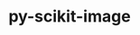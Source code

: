 ---
title: "py-scikit-image"
layout: cache
categories: [package, develop]
meta: {"versions": ["0.24.0"], "compilers": ["gcc@=11.1.0", "gcc@=11.4.0", "gcc@=9.4.0", "oneapi@=2024.2.1"], "oss": ["ubuntu20.04", "ubuntu22.04"], "platforms": ["linux"], "targets": ["neoverse_v1", "neoverse_v2", "ppc64le", "x86_64_v3"], "stacks": ["data-vis-sdk", "e4s", "e4s-neoverse-v2", "e4s-neoverse_v1", "e4s-oneapi", "e4s-power", "root"], "num_specs": 56, "num_specs_by_stack": {"e4s-power": 8, "root": 56, "data-vis-sdk": 8, "e4s-neoverse_v1": 8, "e4s-neoverse-v2": 8, "e4s": 8, "e4s-oneapi": 16}}
spec_details: [{"hash": "i76bkgfybh76ppph2halqvgtsbmixfgg", "compiler": "gcc@=9.4.0", "versions": ["0.24.0"], "os": "ubuntu20.04", "platform": "linux", "target": "ppc64le", "variants": ["build_system=python_pip"], "stacks": ["e4s-power", "root"], "size": "-", "tarball": "https://binaries.spack.io/develop/build_cache/linux-ubuntu20.04-ppc64le/gcc-9.4.0/py-scikit-image-0.24.0/linux-ubuntu20.04-ppc64le-gcc-9.4.0-py-scikit-image-0.24.0-i76bkgfybh76ppph2halqvgtsbmixfgg.spack"}, {"hash": "bhzh6gli64hxhvmyzxx566uwlotgfxr3", "compiler": "gcc@=9.4.0", "versions": ["0.24.0"], "os": "ubuntu20.04", "platform": "linux", "target": "ppc64le", "variants": ["build_system=python_pip"], "stacks": ["e4s-power", "root"], "size": "-", "tarball": "https://binaries.spack.io/develop/build_cache/linux-ubuntu20.04-ppc64le/gcc-9.4.0/py-scikit-image-0.24.0/linux-ubuntu20.04-ppc64le-gcc-9.4.0-py-scikit-image-0.24.0-bhzh6gli64hxhvmyzxx566uwlotgfxr3.spack"}, {"hash": "n5cbv56bg2fux3yvgzwo3qhr2f54amjg", "compiler": "gcc@=9.4.0", "versions": ["0.24.0"], "os": "ubuntu20.04", "platform": "linux", "target": "ppc64le", "variants": ["build_system=python_pip"], "stacks": ["e4s-power", "root"], "size": "-", "tarball": "https://binaries.spack.io/develop/build_cache/linux-ubuntu20.04-ppc64le/gcc-9.4.0/py-scikit-image-0.24.0/linux-ubuntu20.04-ppc64le-gcc-9.4.0-py-scikit-image-0.24.0-n5cbv56bg2fux3yvgzwo3qhr2f54amjg.spack"}, {"hash": "ga2ug3vbq7lidw224fnb3aeynk4ifu5g", "compiler": "gcc@=9.4.0", "versions": ["0.24.0"], "os": "ubuntu20.04", "platform": "linux", "target": "ppc64le", "variants": ["build_system=python_pip"], "stacks": ["e4s-power", "root"], "size": "-", "tarball": "https://binaries.spack.io/develop/build_cache/linux-ubuntu20.04-ppc64le/gcc-9.4.0/py-scikit-image-0.24.0/linux-ubuntu20.04-ppc64le-gcc-9.4.0-py-scikit-image-0.24.0-ga2ug3vbq7lidw224fnb3aeynk4ifu5g.spack"}, {"hash": "4xilam2ipkrfiaqrxnjmnblspmwqnnxz", "compiler": "gcc@=9.4.0", "versions": ["0.24.0"], "os": "ubuntu20.04", "platform": "linux", "target": "ppc64le", "variants": ["build_system=python_pip"], "stacks": ["e4s-power", "root"], "size": "-", "tarball": "https://binaries.spack.io/develop/build_cache/linux-ubuntu20.04-ppc64le/gcc-9.4.0/py-scikit-image-0.24.0/linux-ubuntu20.04-ppc64le-gcc-9.4.0-py-scikit-image-0.24.0-4xilam2ipkrfiaqrxnjmnblspmwqnnxz.spack"}, {"hash": "tmpcrn27zylr6piwrnao3txpcirf66ir", "compiler": "gcc@=9.4.0", "versions": ["0.24.0"], "os": "ubuntu20.04", "platform": "linux", "target": "ppc64le", "variants": ["build_system=python_pip"], "stacks": ["e4s-power", "root"], "size": "-", "tarball": "https://binaries.spack.io/develop/build_cache/linux-ubuntu20.04-ppc64le/gcc-9.4.0/py-scikit-image-0.24.0/linux-ubuntu20.04-ppc64le-gcc-9.4.0-py-scikit-image-0.24.0-tmpcrn27zylr6piwrnao3txpcirf66ir.spack"}, {"hash": "lybm62hbwq5zazvlvhj6dnzm444beydb", "compiler": "gcc@=9.4.0", "versions": ["0.24.0"], "os": "ubuntu20.04", "platform": "linux", "target": "ppc64le", "variants": ["build_system=python_pip"], "stacks": ["e4s-power", "root"], "size": "-", "tarball": "https://binaries.spack.io/develop/build_cache/linux-ubuntu20.04-ppc64le/gcc-9.4.0/py-scikit-image-0.24.0/linux-ubuntu20.04-ppc64le-gcc-9.4.0-py-scikit-image-0.24.0-lybm62hbwq5zazvlvhj6dnzm444beydb.spack"}, {"hash": "mvlyn44repgcsu5j2bj57kcucywro5ia", "compiler": "gcc@=9.4.0", "versions": ["0.24.0"], "os": "ubuntu20.04", "platform": "linux", "target": "ppc64le", "variants": ["build_system=python_pip"], "stacks": ["e4s-power", "root"], "size": "-", "tarball": "https://binaries.spack.io/develop/build_cache/linux-ubuntu20.04-ppc64le/gcc-9.4.0/py-scikit-image-0.24.0/linux-ubuntu20.04-ppc64le-gcc-9.4.0-py-scikit-image-0.24.0-mvlyn44repgcsu5j2bj57kcucywro5ia.spack"}, {"hash": "5lnbcikkr7owaohyvke7z2v3vul6g3oi", "compiler": "gcc@=11.1.0", "versions": ["0.24.0"], "os": "ubuntu20.04", "platform": "linux", "target": "x86_64_v3", "variants": ["build_system=python_pip"], "stacks": ["root", "data-vis-sdk"], "size": "-", "tarball": "https://binaries.spack.io/develop/build_cache/linux-ubuntu20.04-x86_64_v3/gcc-11.1.0/py-scikit-image-0.24.0/linux-ubuntu20.04-x86_64_v3-gcc-11.1.0-py-scikit-image-0.24.0-5lnbcikkr7owaohyvke7z2v3vul6g3oi.spack"}, {"hash": "lrxa3xi3ww44hocsuohnxqyhtzxui6hw", "compiler": "gcc@=11.1.0", "versions": ["0.24.0"], "os": "ubuntu20.04", "platform": "linux", "target": "x86_64_v3", "variants": ["build_system=python_pip"], "stacks": ["root", "data-vis-sdk"], "size": "-", "tarball": "https://binaries.spack.io/develop/build_cache/linux-ubuntu20.04-x86_64_v3/gcc-11.1.0/py-scikit-image-0.24.0/linux-ubuntu20.04-x86_64_v3-gcc-11.1.0-py-scikit-image-0.24.0-lrxa3xi3ww44hocsuohnxqyhtzxui6hw.spack"}, {"hash": "yy77gkfpvqv6x4fjd6l25m6irupchhzz", "compiler": "gcc@=11.1.0", "versions": ["0.24.0"], "os": "ubuntu20.04", "platform": "linux", "target": "x86_64_v3", "variants": ["build_system=python_pip"], "stacks": ["root", "data-vis-sdk"], "size": "-", "tarball": "https://binaries.spack.io/develop/build_cache/linux-ubuntu20.04-x86_64_v3/gcc-11.1.0/py-scikit-image-0.24.0/linux-ubuntu20.04-x86_64_v3-gcc-11.1.0-py-scikit-image-0.24.0-yy77gkfpvqv6x4fjd6l25m6irupchhzz.spack"}, {"hash": "rjhez2wgf3zwcpmlzwp6fs4y7tkbfm5r", "compiler": "gcc@=11.1.0", "versions": ["0.24.0"], "os": "ubuntu20.04", "platform": "linux", "target": "x86_64_v3", "variants": ["build_system=python_pip"], "stacks": ["root", "data-vis-sdk"], "size": "-", "tarball": "https://binaries.spack.io/develop/build_cache/linux-ubuntu20.04-x86_64_v3/gcc-11.1.0/py-scikit-image-0.24.0/linux-ubuntu20.04-x86_64_v3-gcc-11.1.0-py-scikit-image-0.24.0-rjhez2wgf3zwcpmlzwp6fs4y7tkbfm5r.spack"}, {"hash": "ymzlsfobgry56cegzkoif3ckq2idtx7y", "compiler": "gcc@=11.1.0", "versions": ["0.24.0"], "os": "ubuntu20.04", "platform": "linux", "target": "x86_64_v3", "variants": ["build_system=python_pip"], "stacks": ["root", "data-vis-sdk"], "size": "-", "tarball": "https://binaries.spack.io/develop/build_cache/linux-ubuntu20.04-x86_64_v3/gcc-11.1.0/py-scikit-image-0.24.0/linux-ubuntu20.04-x86_64_v3-gcc-11.1.0-py-scikit-image-0.24.0-ymzlsfobgry56cegzkoif3ckq2idtx7y.spack"}, {"hash": "v2sxrrgphc7flwjyvh3yqia6dytnrjgj", "compiler": "gcc@=11.1.0", "versions": ["0.24.0"], "os": "ubuntu20.04", "platform": "linux", "target": "x86_64_v3", "variants": ["build_system=python_pip"], "stacks": ["root", "data-vis-sdk"], "size": "-", "tarball": "https://binaries.spack.io/develop/build_cache/linux-ubuntu20.04-x86_64_v3/gcc-11.1.0/py-scikit-image-0.24.0/linux-ubuntu20.04-x86_64_v3-gcc-11.1.0-py-scikit-image-0.24.0-v2sxrrgphc7flwjyvh3yqia6dytnrjgj.spack"}, {"hash": "52vohkdudfaa7rfjbuyeb4uefiva6dnr", "compiler": "gcc@=11.1.0", "versions": ["0.24.0"], "os": "ubuntu20.04", "platform": "linux", "target": "x86_64_v3", "variants": ["build_system=python_pip"], "stacks": ["root", "data-vis-sdk"], "size": "-", "tarball": "https://binaries.spack.io/develop/build_cache/linux-ubuntu20.04-x86_64_v3/gcc-11.1.0/py-scikit-image-0.24.0/linux-ubuntu20.04-x86_64_v3-gcc-11.1.0-py-scikit-image-0.24.0-52vohkdudfaa7rfjbuyeb4uefiva6dnr.spack"}, {"hash": "ezpuawtivrpoou3vgtnto2jpmvfihtxv", "compiler": "gcc@=11.1.0", "versions": ["0.24.0"], "os": "ubuntu20.04", "platform": "linux", "target": "x86_64_v3", "variants": ["build_system=python_pip"], "stacks": ["root", "data-vis-sdk"], "size": "-", "tarball": "https://binaries.spack.io/develop/build_cache/linux-ubuntu20.04-x86_64_v3/gcc-11.1.0/py-scikit-image-0.24.0/linux-ubuntu20.04-x86_64_v3-gcc-11.1.0-py-scikit-image-0.24.0-ezpuawtivrpoou3vgtnto2jpmvfihtxv.spack"}, {"hash": "rxuvudvqmjys4imf5hbpbf33beooeive", "compiler": "gcc@=11.4.0", "versions": ["0.24.0"], "os": "ubuntu22.04", "platform": "linux", "target": "neoverse_v1", "variants": ["build_system=python_pip"], "stacks": ["e4s-neoverse_v1", "root"], "size": "-", "tarball": "https://binaries.spack.io/develop/build_cache/linux-ubuntu22.04-neoverse_v1/gcc-11.4.0/py-scikit-image-0.24.0/linux-ubuntu22.04-neoverse_v1-gcc-11.4.0-py-scikit-image-0.24.0-rxuvudvqmjys4imf5hbpbf33beooeive.spack"}, {"hash": "aotw7fisevnkjfmwhwoqavv7v7kjopwl", "compiler": "gcc@=11.4.0", "versions": ["0.24.0"], "os": "ubuntu22.04", "platform": "linux", "target": "neoverse_v1", "variants": ["build_system=python_pip"], "stacks": ["e4s-neoverse_v1", "root"], "size": "-", "tarball": "https://binaries.spack.io/develop/build_cache/linux-ubuntu22.04-neoverse_v1/gcc-11.4.0/py-scikit-image-0.24.0/linux-ubuntu22.04-neoverse_v1-gcc-11.4.0-py-scikit-image-0.24.0-aotw7fisevnkjfmwhwoqavv7v7kjopwl.spack"}, {"hash": "bnxyjf3olrl57indg5lipsssuj42t6mp", "compiler": "gcc@=11.4.0", "versions": ["0.24.0"], "os": "ubuntu22.04", "platform": "linux", "target": "neoverse_v1", "variants": ["build_system=python_pip"], "stacks": ["e4s-neoverse_v1", "root"], "size": "-", "tarball": "https://binaries.spack.io/develop/build_cache/linux-ubuntu22.04-neoverse_v1/gcc-11.4.0/py-scikit-image-0.24.0/linux-ubuntu22.04-neoverse_v1-gcc-11.4.0-py-scikit-image-0.24.0-bnxyjf3olrl57indg5lipsssuj42t6mp.spack"}, {"hash": "viwwy6hxdk42xcy5somzmujiz7oblbo6", "compiler": "gcc@=11.4.0", "versions": ["0.24.0"], "os": "ubuntu22.04", "platform": "linux", "target": "neoverse_v1", "variants": ["build_system=python_pip"], "stacks": ["e4s-neoverse_v1", "root"], "size": "-", "tarball": "https://binaries.spack.io/develop/build_cache/linux-ubuntu22.04-neoverse_v1/gcc-11.4.0/py-scikit-image-0.24.0/linux-ubuntu22.04-neoverse_v1-gcc-11.4.0-py-scikit-image-0.24.0-viwwy6hxdk42xcy5somzmujiz7oblbo6.spack"}, {"hash": "7phj5qcpma3yrbj4xw3qlmtaqwtvw3av", "compiler": "gcc@=11.4.0", "versions": ["0.24.0"], "os": "ubuntu22.04", "platform": "linux", "target": "neoverse_v1", "variants": ["build_system=python_pip"], "stacks": ["e4s-neoverse_v1", "root"], "size": "-", "tarball": "https://binaries.spack.io/develop/build_cache/linux-ubuntu22.04-neoverse_v1/gcc-11.4.0/py-scikit-image-0.24.0/linux-ubuntu22.04-neoverse_v1-gcc-11.4.0-py-scikit-image-0.24.0-7phj5qcpma3yrbj4xw3qlmtaqwtvw3av.spack"}, {"hash": "cop2wpwh5v6vk54uhpjquqmkyllxhcqy", "compiler": "gcc@=11.4.0", "versions": ["0.24.0"], "os": "ubuntu22.04", "platform": "linux", "target": "neoverse_v1", "variants": ["build_system=python_pip"], "stacks": ["e4s-neoverse_v1", "root"], "size": "-", "tarball": "https://binaries.spack.io/develop/build_cache/linux-ubuntu22.04-neoverse_v1/gcc-11.4.0/py-scikit-image-0.24.0/linux-ubuntu22.04-neoverse_v1-gcc-11.4.0-py-scikit-image-0.24.0-cop2wpwh5v6vk54uhpjquqmkyllxhcqy.spack"}, {"hash": "nm3ibllacqod6zi7yqco75jggemf7pvx", "compiler": "gcc@=11.4.0", "versions": ["0.24.0"], "os": "ubuntu22.04", "platform": "linux", "target": "neoverse_v1", "variants": ["build_system=python_pip"], "stacks": ["e4s-neoverse_v1", "root"], "size": "-", "tarball": "https://binaries.spack.io/develop/build_cache/linux-ubuntu22.04-neoverse_v1/gcc-11.4.0/py-scikit-image-0.24.0/linux-ubuntu22.04-neoverse_v1-gcc-11.4.0-py-scikit-image-0.24.0-nm3ibllacqod6zi7yqco75jggemf7pvx.spack"}, {"hash": "qzbjzdjptkyr4emhq3b7a6tgacv7dblt", "compiler": "gcc@=11.4.0", "versions": ["0.24.0"], "os": "ubuntu22.04", "platform": "linux", "target": "neoverse_v1", "variants": ["build_system=python_pip"], "stacks": ["e4s-neoverse_v1", "root"], "size": "-", "tarball": "https://binaries.spack.io/develop/build_cache/linux-ubuntu22.04-neoverse_v1/gcc-11.4.0/py-scikit-image-0.24.0/linux-ubuntu22.04-neoverse_v1-gcc-11.4.0-py-scikit-image-0.24.0-qzbjzdjptkyr4emhq3b7a6tgacv7dblt.spack"}, {"hash": "hlmgz5sdwmzowpkv2gwdjwmb4ubx3yu3", "compiler": "gcc@=11.4.0", "versions": ["0.24.0"], "os": "ubuntu22.04", "platform": "linux", "target": "neoverse_v2", "variants": ["build_system=python_pip"], "stacks": ["root", "e4s-neoverse-v2"], "size": "-", "tarball": "https://binaries.spack.io/develop/build_cache/linux-ubuntu22.04-neoverse_v2/gcc-11.4.0/py-scikit-image-0.24.0/linux-ubuntu22.04-neoverse_v2-gcc-11.4.0-py-scikit-image-0.24.0-hlmgz5sdwmzowpkv2gwdjwmb4ubx3yu3.spack"}, {"hash": "aw5caqffbd35ozpfgu2uws4j5ekerwwg", "compiler": "gcc@=11.4.0", "versions": ["0.24.0"], "os": "ubuntu22.04", "platform": "linux", "target": "neoverse_v2", "variants": ["build_system=python_pip"], "stacks": ["root", "e4s-neoverse-v2"], "size": "-", "tarball": "https://binaries.spack.io/develop/build_cache/linux-ubuntu22.04-neoverse_v2/gcc-11.4.0/py-scikit-image-0.24.0/linux-ubuntu22.04-neoverse_v2-gcc-11.4.0-py-scikit-image-0.24.0-aw5caqffbd35ozpfgu2uws4j5ekerwwg.spack"}, {"hash": "uve3yqszojm6wkwee2ps6yuz5eekndmi", "compiler": "gcc@=11.4.0", "versions": ["0.24.0"], "os": "ubuntu22.04", "platform": "linux", "target": "neoverse_v2", "variants": ["build_system=python_pip"], "stacks": ["root", "e4s-neoverse-v2"], "size": "-", "tarball": "https://binaries.spack.io/develop/build_cache/linux-ubuntu22.04-neoverse_v2/gcc-11.4.0/py-scikit-image-0.24.0/linux-ubuntu22.04-neoverse_v2-gcc-11.4.0-py-scikit-image-0.24.0-uve3yqszojm6wkwee2ps6yuz5eekndmi.spack"}, {"hash": "egk7csgr4l37aboacvvmb2vhf3wsdvgq", "compiler": "gcc@=11.4.0", "versions": ["0.24.0"], "os": "ubuntu22.04", "platform": "linux", "target": "neoverse_v2", "variants": ["build_system=python_pip"], "stacks": ["root", "e4s-neoverse-v2"], "size": "-", "tarball": "https://binaries.spack.io/develop/build_cache/linux-ubuntu22.04-neoverse_v2/gcc-11.4.0/py-scikit-image-0.24.0/linux-ubuntu22.04-neoverse_v2-gcc-11.4.0-py-scikit-image-0.24.0-egk7csgr4l37aboacvvmb2vhf3wsdvgq.spack"}, {"hash": "c3zc4qotms3unxxoojz27qyp7yykzpgg", "compiler": "gcc@=11.4.0", "versions": ["0.24.0"], "os": "ubuntu22.04", "platform": "linux", "target": "neoverse_v2", "variants": ["build_system=python_pip"], "stacks": ["root", "e4s-neoverse-v2"], "size": "-", "tarball": "https://binaries.spack.io/develop/build_cache/linux-ubuntu22.04-neoverse_v2/gcc-11.4.0/py-scikit-image-0.24.0/linux-ubuntu22.04-neoverse_v2-gcc-11.4.0-py-scikit-image-0.24.0-c3zc4qotms3unxxoojz27qyp7yykzpgg.spack"}, {"hash": "lcfjyajgfop5mac7ewfoo3ji2vyh4d4m", "compiler": "gcc@=11.4.0", "versions": ["0.24.0"], "os": "ubuntu22.04", "platform": "linux", "target": "neoverse_v2", "variants": ["build_system=python_pip"], "stacks": ["root", "e4s-neoverse-v2"], "size": "-", "tarball": "https://binaries.spack.io/develop/build_cache/linux-ubuntu22.04-neoverse_v2/gcc-11.4.0/py-scikit-image-0.24.0/linux-ubuntu22.04-neoverse_v2-gcc-11.4.0-py-scikit-image-0.24.0-lcfjyajgfop5mac7ewfoo3ji2vyh4d4m.spack"}, {"hash": "rcihexcafer36gji5knvfskwyx2533sw", "compiler": "gcc@=11.4.0", "versions": ["0.24.0"], "os": "ubuntu22.04", "platform": "linux", "target": "neoverse_v2", "variants": ["build_system=python_pip"], "stacks": ["root", "e4s-neoverse-v2"], "size": "-", "tarball": "https://binaries.spack.io/develop/build_cache/linux-ubuntu22.04-neoverse_v2/gcc-11.4.0/py-scikit-image-0.24.0/linux-ubuntu22.04-neoverse_v2-gcc-11.4.0-py-scikit-image-0.24.0-rcihexcafer36gji5knvfskwyx2533sw.spack"}, {"hash": "ke75a4ksekbosell3flxfspjhg6bd5ci", "compiler": "gcc@=11.4.0", "versions": ["0.24.0"], "os": "ubuntu22.04", "platform": "linux", "target": "neoverse_v2", "variants": ["build_system=python_pip"], "stacks": ["root", "e4s-neoverse-v2"], "size": "-", "tarball": "https://binaries.spack.io/develop/build_cache/linux-ubuntu22.04-neoverse_v2/gcc-11.4.0/py-scikit-image-0.24.0/linux-ubuntu22.04-neoverse_v2-gcc-11.4.0-py-scikit-image-0.24.0-ke75a4ksekbosell3flxfspjhg6bd5ci.spack"}, {"hash": "qkqhslmho5e3emyzviwafb57wnmhy5u4", "compiler": "gcc@=11.4.0", "versions": ["0.24.0"], "os": "ubuntu22.04", "platform": "linux", "target": "x86_64_v3", "variants": ["build_system=python_pip"], "stacks": ["root", "e4s"], "size": "-", "tarball": "https://binaries.spack.io/develop/build_cache/linux-ubuntu22.04-x86_64_v3/gcc-11.4.0/py-scikit-image-0.24.0/linux-ubuntu22.04-x86_64_v3-gcc-11.4.0-py-scikit-image-0.24.0-qkqhslmho5e3emyzviwafb57wnmhy5u4.spack"}, {"hash": "da4eayxc4tk4rq4pvawx22orkpk4uqrg", "compiler": "gcc@=11.4.0", "versions": ["0.24.0"], "os": "ubuntu22.04", "platform": "linux", "target": "x86_64_v3", "variants": ["build_system=python_pip"], "stacks": ["root", "e4s"], "size": "-", "tarball": "https://binaries.spack.io/develop/build_cache/linux-ubuntu22.04-x86_64_v3/gcc-11.4.0/py-scikit-image-0.24.0/linux-ubuntu22.04-x86_64_v3-gcc-11.4.0-py-scikit-image-0.24.0-da4eayxc4tk4rq4pvawx22orkpk4uqrg.spack"}, {"hash": "3joywhh5xl3da74m2224rzwh4zowjme7", "compiler": "gcc@=11.4.0", "versions": ["0.24.0"], "os": "ubuntu22.04", "platform": "linux", "target": "x86_64_v3", "variants": ["build_system=python_pip"], "stacks": ["root", "e4s"], "size": "-", "tarball": "https://binaries.spack.io/develop/build_cache/linux-ubuntu22.04-x86_64_v3/gcc-11.4.0/py-scikit-image-0.24.0/linux-ubuntu22.04-x86_64_v3-gcc-11.4.0-py-scikit-image-0.24.0-3joywhh5xl3da74m2224rzwh4zowjme7.spack"}, {"hash": "6ckkgqfd7bkwa5vazjcgxgcrje277nnz", "compiler": "gcc@=11.4.0", "versions": ["0.24.0"], "os": "ubuntu22.04", "platform": "linux", "target": "x86_64_v3", "variants": ["build_system=python_pip"], "stacks": ["root", "e4s"], "size": "-", "tarball": "https://binaries.spack.io/develop/build_cache/linux-ubuntu22.04-x86_64_v3/gcc-11.4.0/py-scikit-image-0.24.0/linux-ubuntu22.04-x86_64_v3-gcc-11.4.0-py-scikit-image-0.24.0-6ckkgqfd7bkwa5vazjcgxgcrje277nnz.spack"}, {"hash": "uuqhyjuvme5tbdb7lfrjal33kqb2mvsj", "compiler": "gcc@=11.4.0", "versions": ["0.24.0"], "os": "ubuntu22.04", "platform": "linux", "target": "x86_64_v3", "variants": ["build_system=python_pip"], "stacks": ["root", "e4s"], "size": "-", "tarball": "https://binaries.spack.io/develop/build_cache/linux-ubuntu22.04-x86_64_v3/gcc-11.4.0/py-scikit-image-0.24.0/linux-ubuntu22.04-x86_64_v3-gcc-11.4.0-py-scikit-image-0.24.0-uuqhyjuvme5tbdb7lfrjal33kqb2mvsj.spack"}, {"hash": "rcc2jw7xwcscu7rh5tt6i4wnecsopwbq", "compiler": "gcc@=11.4.0", "versions": ["0.24.0"], "os": "ubuntu22.04", "platform": "linux", "target": "x86_64_v3", "variants": ["build_system=python_pip"], "stacks": ["root", "e4s"], "size": "-", "tarball": "https://binaries.spack.io/develop/build_cache/linux-ubuntu22.04-x86_64_v3/gcc-11.4.0/py-scikit-image-0.24.0/linux-ubuntu22.04-x86_64_v3-gcc-11.4.0-py-scikit-image-0.24.0-rcc2jw7xwcscu7rh5tt6i4wnecsopwbq.spack"}, {"hash": "i4pwjunhco2galwu5mf54wubup26ockh", "compiler": "gcc@=11.4.0", "versions": ["0.24.0"], "os": "ubuntu22.04", "platform": "linux", "target": "x86_64_v3", "variants": ["build_system=python_pip"], "stacks": ["root", "e4s"], "size": "-", "tarball": "https://binaries.spack.io/develop/build_cache/linux-ubuntu22.04-x86_64_v3/gcc-11.4.0/py-scikit-image-0.24.0/linux-ubuntu22.04-x86_64_v3-gcc-11.4.0-py-scikit-image-0.24.0-i4pwjunhco2galwu5mf54wubup26ockh.spack"}, {"hash": "t7kycbdqzi7sqcbesedu3bwpvf5jmzkd", "compiler": "gcc@=11.4.0", "versions": ["0.24.0"], "os": "ubuntu22.04", "platform": "linux", "target": "x86_64_v3", "variants": ["build_system=python_pip"], "stacks": ["root", "e4s"], "size": "-", "tarball": "https://binaries.spack.io/develop/build_cache/linux-ubuntu22.04-x86_64_v3/gcc-11.4.0/py-scikit-image-0.24.0/linux-ubuntu22.04-x86_64_v3-gcc-11.4.0-py-scikit-image-0.24.0-t7kycbdqzi7sqcbesedu3bwpvf5jmzkd.spack"}, {"hash": "fj35wll6ijmpifj5xyu2hhtgickjpt4c", "compiler": "oneapi@=2024.2.1", "versions": ["0.24.0"], "os": "ubuntu22.04", "platform": "linux", "target": "x86_64_v3", "variants": ["build_system=python_pip"], "stacks": ["root", "e4s-oneapi"], "size": "-", "tarball": "https://binaries.spack.io/develop/build_cache/linux-ubuntu22.04-x86_64_v3/oneapi-2024.2.1/py-scikit-image-0.24.0/linux-ubuntu22.04-x86_64_v3-oneapi-2024.2.1-py-scikit-image-0.24.0-fj35wll6ijmpifj5xyu2hhtgickjpt4c.spack"}, {"hash": "qows3i6saz3skwguv3ojnptuszqagwze", "compiler": "oneapi@=2024.2.1", "versions": ["0.24.0"], "os": "ubuntu22.04", "platform": "linux", "target": "x86_64_v3", "variants": ["build_system=python_pip"], "stacks": ["root", "e4s-oneapi"], "size": "-", "tarball": "https://binaries.spack.io/develop/build_cache/linux-ubuntu22.04-x86_64_v3/oneapi-2024.2.1/py-scikit-image-0.24.0/linux-ubuntu22.04-x86_64_v3-oneapi-2024.2.1-py-scikit-image-0.24.0-qows3i6saz3skwguv3ojnptuszqagwze.spack"}, {"hash": "2crxadstqau6douen5v6pgdg7ctflehc", "compiler": "oneapi@=2024.2.1", "versions": ["0.24.0"], "os": "ubuntu22.04", "platform": "linux", "target": "x86_64_v3", "variants": ["build_system=python_pip"], "stacks": ["root", "e4s-oneapi"], "size": "-", "tarball": "https://binaries.spack.io/develop/build_cache/linux-ubuntu22.04-x86_64_v3/oneapi-2024.2.1/py-scikit-image-0.24.0/linux-ubuntu22.04-x86_64_v3-oneapi-2024.2.1-py-scikit-image-0.24.0-2crxadstqau6douen5v6pgdg7ctflehc.spack"}, {"hash": "hkltmjv4atok6a77jhkxm7xp3sn67nxn", "compiler": "oneapi@=2024.2.1", "versions": ["0.24.0"], "os": "ubuntu22.04", "platform": "linux", "target": "x86_64_v3", "variants": ["build_system=python_pip"], "stacks": ["root", "e4s-oneapi"], "size": "-", "tarball": "https://binaries.spack.io/develop/build_cache/linux-ubuntu22.04-x86_64_v3/oneapi-2024.2.1/py-scikit-image-0.24.0/linux-ubuntu22.04-x86_64_v3-oneapi-2024.2.1-py-scikit-image-0.24.0-hkltmjv4atok6a77jhkxm7xp3sn67nxn.spack"}, {"hash": "7rtry6b63lbooj4rqysjg4d2er5uqktq", "compiler": "oneapi@=2024.2.1", "versions": ["0.24.0"], "os": "ubuntu22.04", "platform": "linux", "target": "x86_64_v3", "variants": ["build_system=python_pip"], "stacks": ["root", "e4s-oneapi"], "size": "-", "tarball": "https://binaries.spack.io/develop/build_cache/linux-ubuntu22.04-x86_64_v3/oneapi-2024.2.1/py-scikit-image-0.24.0/linux-ubuntu22.04-x86_64_v3-oneapi-2024.2.1-py-scikit-image-0.24.0-7rtry6b63lbooj4rqysjg4d2er5uqktq.spack"}, {"hash": "6vrspqpxpi2nal6oqsk4uapgr6nvigyj", "compiler": "oneapi@=2024.2.1", "versions": ["0.24.0"], "os": "ubuntu22.04", "platform": "linux", "target": "x86_64_v3", "variants": ["build_system=python_pip"], "stacks": ["root", "e4s-oneapi"], "size": "-", "tarball": "https://binaries.spack.io/develop/build_cache/linux-ubuntu22.04-x86_64_v3/oneapi-2024.2.1/py-scikit-image-0.24.0/linux-ubuntu22.04-x86_64_v3-oneapi-2024.2.1-py-scikit-image-0.24.0-6vrspqpxpi2nal6oqsk4uapgr6nvigyj.spack"}, {"hash": "zakvj377f2pyq3lrcif2y5ocpmh2gnfo", "compiler": "oneapi@=2024.2.1", "versions": ["0.24.0"], "os": "ubuntu22.04", "platform": "linux", "target": "x86_64_v3", "variants": ["build_system=python_pip"], "stacks": ["root", "e4s-oneapi"], "size": "-", "tarball": "https://binaries.spack.io/develop/build_cache/linux-ubuntu22.04-x86_64_v3/oneapi-2024.2.1/py-scikit-image-0.24.0/linux-ubuntu22.04-x86_64_v3-oneapi-2024.2.1-py-scikit-image-0.24.0-zakvj377f2pyq3lrcif2y5ocpmh2gnfo.spack"}, {"hash": "bg32nxmyn4mawldw5744lcwv62hmlfjr", "compiler": "oneapi@=2024.2.1", "versions": ["0.24.0"], "os": "ubuntu22.04", "platform": "linux", "target": "x86_64_v3", "variants": ["build_system=python_pip"], "stacks": ["root", "e4s-oneapi"], "size": "-", "tarball": "https://binaries.spack.io/develop/build_cache/linux-ubuntu22.04-x86_64_v3/oneapi-2024.2.1/py-scikit-image-0.24.0/linux-ubuntu22.04-x86_64_v3-oneapi-2024.2.1-py-scikit-image-0.24.0-bg32nxmyn4mawldw5744lcwv62hmlfjr.spack"}, {"hash": "iljv2pvj6rqssknjupeal7kqkttcdg2n", "compiler": "oneapi@=2024.2.1", "versions": ["0.24.0"], "os": "ubuntu22.04", "platform": "linux", "target": "x86_64_v3", "variants": ["build_system=python_pip"], "stacks": ["root", "e4s-oneapi"], "size": "-", "tarball": "https://binaries.spack.io/develop/build_cache/linux-ubuntu22.04-x86_64_v3/oneapi-2024.2.1/py-scikit-image-0.24.0/linux-ubuntu22.04-x86_64_v3-oneapi-2024.2.1-py-scikit-image-0.24.0-iljv2pvj6rqssknjupeal7kqkttcdg2n.spack"}, {"hash": "sh4rcugvj3fep5tuy3whf5jkks4l5tqg", "compiler": "oneapi@=2024.2.1", "versions": ["0.24.0"], "os": "ubuntu22.04", "platform": "linux", "target": "x86_64_v3", "variants": ["build_system=python_pip"], "stacks": ["root", "e4s-oneapi"], "size": "-", "tarball": "https://binaries.spack.io/develop/build_cache/linux-ubuntu22.04-x86_64_v3/oneapi-2024.2.1/py-scikit-image-0.24.0/linux-ubuntu22.04-x86_64_v3-oneapi-2024.2.1-py-scikit-image-0.24.0-sh4rcugvj3fep5tuy3whf5jkks4l5tqg.spack"}, {"hash": "mv3bzge4kko2tibmjshrqhcuorgv6zoo", "compiler": "oneapi@=2024.2.1", "versions": ["0.24.0"], "os": "ubuntu22.04", "platform": "linux", "target": "x86_64_v3", "variants": ["build_system=python_pip"], "stacks": ["root", "e4s-oneapi"], "size": "-", "tarball": "https://binaries.spack.io/develop/build_cache/linux-ubuntu22.04-x86_64_v3/oneapi-2024.2.1/py-scikit-image-0.24.0/linux-ubuntu22.04-x86_64_v3-oneapi-2024.2.1-py-scikit-image-0.24.0-mv3bzge4kko2tibmjshrqhcuorgv6zoo.spack"}, {"hash": "pytkkqpjp7mfov2mi72pmbxxsbumo2va", "compiler": "oneapi@=2024.2.1", "versions": ["0.24.0"], "os": "ubuntu22.04", "platform": "linux", "target": "x86_64_v3", "variants": ["build_system=python_pip"], "stacks": ["root", "e4s-oneapi"], "size": "-", "tarball": "https://binaries.spack.io/develop/build_cache/linux-ubuntu22.04-x86_64_v3/oneapi-2024.2.1/py-scikit-image-0.24.0/linux-ubuntu22.04-x86_64_v3-oneapi-2024.2.1-py-scikit-image-0.24.0-pytkkqpjp7mfov2mi72pmbxxsbumo2va.spack"}, {"hash": "dp2gmi62w275erhezmpeo5y6jqcynfsf", "compiler": "oneapi@=2024.2.1", "versions": ["0.24.0"], "os": "ubuntu22.04", "platform": "linux", "target": "x86_64_v3", "variants": ["build_system=python_pip"], "stacks": ["root", "e4s-oneapi"], "size": "-", "tarball": "https://binaries.spack.io/develop/build_cache/linux-ubuntu22.04-x86_64_v3/oneapi-2024.2.1/py-scikit-image-0.24.0/linux-ubuntu22.04-x86_64_v3-oneapi-2024.2.1-py-scikit-image-0.24.0-dp2gmi62w275erhezmpeo5y6jqcynfsf.spack"}, {"hash": "o5uyubk652ios4z3o6rgr4r3exhmz2gk", "compiler": "oneapi@=2024.2.1", "versions": ["0.24.0"], "os": "ubuntu22.04", "platform": "linux", "target": "x86_64_v3", "variants": ["build_system=python_pip"], "stacks": ["root", "e4s-oneapi"], "size": "-", "tarball": "https://binaries.spack.io/develop/build_cache/linux-ubuntu22.04-x86_64_v3/oneapi-2024.2.1/py-scikit-image-0.24.0/linux-ubuntu22.04-x86_64_v3-oneapi-2024.2.1-py-scikit-image-0.24.0-o5uyubk652ios4z3o6rgr4r3exhmz2gk.spack"}, {"hash": "4aievclqdjkni5ano7v3rih3xhv6b2kz", "compiler": "oneapi@=2024.2.1", "versions": ["0.24.0"], "os": "ubuntu22.04", "platform": "linux", "target": "x86_64_v3", "variants": ["build_system=python_pip"], "stacks": ["root", "e4s-oneapi"], "size": "-", "tarball": "https://binaries.spack.io/develop/build_cache/linux-ubuntu22.04-x86_64_v3/oneapi-2024.2.1/py-scikit-image-0.24.0/linux-ubuntu22.04-x86_64_v3-oneapi-2024.2.1-py-scikit-image-0.24.0-4aievclqdjkni5ano7v3rih3xhv6b2kz.spack"}, {"hash": "bx7jetn4bs4rygvdcrg2kczbt4znfs72", "compiler": "oneapi@=2024.2.1", "versions": ["0.24.0"], "os": "ubuntu22.04", "platform": "linux", "target": "x86_64_v3", "variants": ["build_system=python_pip"], "stacks": ["root", "e4s-oneapi"], "size": "-", "tarball": "https://binaries.spack.io/develop/build_cache/linux-ubuntu22.04-x86_64_v3/oneapi-2024.2.1/py-scikit-image-0.24.0/linux-ubuntu22.04-x86_64_v3-oneapi-2024.2.1-py-scikit-image-0.24.0-bx7jetn4bs4rygvdcrg2kczbt4znfs72.spack"}]
---